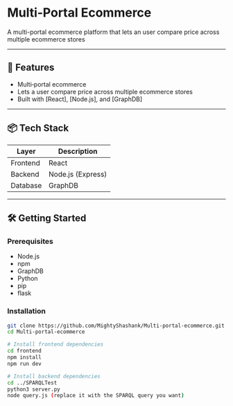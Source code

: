 # Multi‑Portal Ecommerce

A multi-portal ecommerce platform that lets an user compare price across multiple ecommerce stores

---

## 🚀 Features

- Multi‑portal ecommerce
- Lets a user compare price across multiple ecommerce stores
- Built with [React], [Node.js], and [GraphDB]  

---

## 📦 Tech Stack

| Layer       | Description |
|-------------|-------------|
| Frontend    | React |
| Backend     | Node.js (Express)  |
| Database    | GraphDB |


---

## 🛠️ Getting Started

### Prerequisites

- Node.js 
- npm   
- GraphDB
- Python
- pip
- flask 


### Installation

```bash
git clone https://github.com/MightyShashank/Multi-portal-ecommerce.git
cd Multi-portal-ecommerce

# Install frontend dependencies
cd frontend
npm install
npm run dev

# Install backend dependencies
cd ../SPARQLTest
python3 server.py
node query.js (replace it with the SPARQL query you want)

